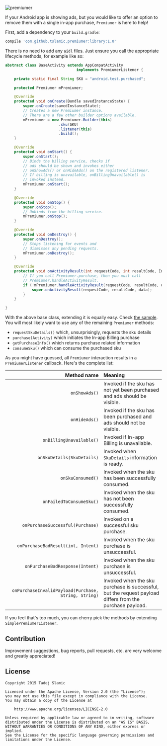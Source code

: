 ![premiumer](http://i.imgur.com/lg5cEE3.png)

If your Android app is showing ads, but you would like to offer an option to remove them with a single in-app purchase, `Premiumer` is here to help!

First, add a dependency to your `build.gradle`:

```gradle
compile 'com.github.tslamic.premiumer:library:1.0'
```

There is no need to add any `aidl` files. Just ensure you call the appropriate lifecycle methods, for example like so:

```java
abstract class BaseActivity extends AppCompatActivity 
								implements PremiumerListener {

    private static final String SKU = "android.test.purchased";

    protected Premiumer mPremiumer;

    @Override
    protected void onCreate(Bundle savedInstanceState) {
        super.onCreate(savedInstanceState);
        // Creates a new Premiumer instance.
        // There are a few other builder options available.
        mPremiumer = new Premiumer.Builder(this)
				        .sku(SKU)
				        .listener(this)
				        .build();
    }

    @Override
    protected void onStart() {
        super.onStart();
        // Binds the billing service, checks if 
        // ads should be shown and invokes either 
        // onShowAds() or onHideAds() on the registered listener.
        // If billing is unavailable, onBillingUnavailable() is 
        // invoked instead.
        mPremiumer.onStart();
    }

    @Override
    protected void onStop() {
        super.onStop();
        // Unbinds from the billing service.
        mPremiumer.onStop();
    }

    @Override
    protected void onDestroy() {
        super.onDestroy();
        // Stops listening for events and 
        // dismisses any pending requests.
        mPremiumer.onDestroy();
    }

    @Override
    protected void onActivityResult(int requestCode, int resultCode, Intent data) {
        // If you call Premiumer.purchase, then you must call
        // Premiumer.handleActivityResult.
        if (!mPremiumer.handleActivityResult(requestCode, resultCode, data)) {
            super.onActivityResult(requestCode, resultCode, data);
        }
    }

}
```

With the above base class, extending it is equally easy. Check [the sample](https://github.com/tslamic/premiumer/blob/master/app/src/main/java/io/github/tslamic/premiumer/MainActivity.java). You will most likely want to use any of the remaining `Premiumer` methods:

- `requestSkuDetails()` which, unsurprisingly, requests the sku details
- `purchase(Activity)` which initiates the In-app Billing purchase
- `getPurchaseInfo()` which returns purchase related information
- `consumeSku()` which can consume the purchased sku

As you might have guessed, all `Premiumer` interaction results in a `PremiumerListener` callback. Here's the complete list:

| Method name   | Meaning      |
| ------------: |:-------------|
| `onShowAds()` | Invoked if the sku has not yet been purchased and ads should be visible. |
| `onHideAds()` | Invoked if the sku has been purchased and ads should not be visible. |
| `onBillingUnavailable()` | Invoked if In-app Billing is unavailable. |
| `onSkuDetails(SkuDetails)` | Invoked when `SkuDetails` information is ready. |
| `onSkuConsumed()` | Invoked when the sku has been successfully consumed. |
| `onFailedToConsumeSku()` | Invoked when the sku has not been successfully consumed. |
| `onPurchaseSuccessful(Purchase)` | Invoked on a successful sku purchase. |
| `onPurchaseBadResult(int, Intent)` | Invoked when the sku purchase is unsuccessful. |
| `onPurchaseBadResponse(Intent)` | Invoked when the sku purchase is unsuccessful. |
| `onPurchaseInvalidPayload(Purchase, String, String)`| Invoked when the sku purchase is successful, but the request payload differs from the purchase payload. |

If you feel that's too much, you can cherry pick the methods by extending `SimplePremiumerListener`.

Contribution
---

Improvement suggestions, bug reports, pull requests, etc. are very welcome and greatly appreciated!

License
---

	Copyright 2015 Tadej Slamic
	
	Licensed under the Apache License, Version 2.0 (the "License");
	you may not use this file except in compliance with the License.
	You may obtain a copy of the License at
	
	    http://www.apache.org/licenses/LICENSE-2.0
	
	Unless required by applicable law or agreed to in writing, software
	distributed under the License is distributed on an "AS IS" BASIS,
	WITHOUT WARRANTIES OR CONDITIONS OF ANY KIND, either express or implied.
	See the License for the specific language governing permissions and
	limitations under the License.
